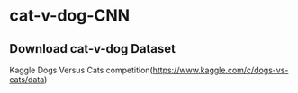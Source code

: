 # cat-v-dog-CNN

## Download cat-v-dog Dataset

Kaggle Dogs Versus Cats competition(https://www.kaggle.com/c/dogs-vs-cats/data)
